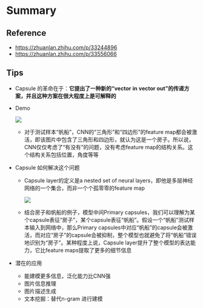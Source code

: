 # Summary

## Reference

+ https://zhuanlan.zhihu.com/p/33244896
+ https://zhuanlan.zhihu.com/p/33556066



## Tips

+ Capsule 的革命在于：**它提出了一种新的“vector** **in** **vector out”的传递方案，并且这种方案在很大程度上是可解释的**

+ Demo

  ![](https://pic3.zhimg.com/80/v2-20fb3442f470fdeb59bfa4954e84122e_hd.jpg)

  + 对于测试样本“帆船”，CNN的“三角形”和“四边形”的feature map都会被激活，即该图片中包含了三角形和四边形，就认为这是一个房子。所以说，CNN仅仅考虑了“有没有”的问题，没有考虑feature map的结构关系。这个结构关系包括位置，角度等等

+ Capsule 如何解决这个问题

  + Capsule layer的定义是a nested set of neural layers，即他是多层神经网络的一个集合，而非一个个孤零零的feature map

    ![](https://pic2.zhimg.com/80/v2-42daa6b0a0ae9b8a07fd270854bc4fd9_hd.jpg)

  + 结合房子和帆船的例子，模型中间Primary capsules，我们可以理解为某个capsule表征“房子”，某个capsule表征“帆船”。假设一个“帆船”测试样本输入到网络中，那么Primary capsules中对应“帆船”的capsule会被激活，而对应“房子”的capsule会被抑制，整个模型也就避免了将“帆船”错误地识别为“房子”。某种程度上说，Capsule layer提升了整个模型的表达能力，它比feature maps提取了更多的细节信息

+ 潜在的应用

  + 能建模更多信息，泛化能力比CNN强
  + 图片信息推理
  + 图片描述生成
  + 文本挖掘：替代n-gram 进行建模

